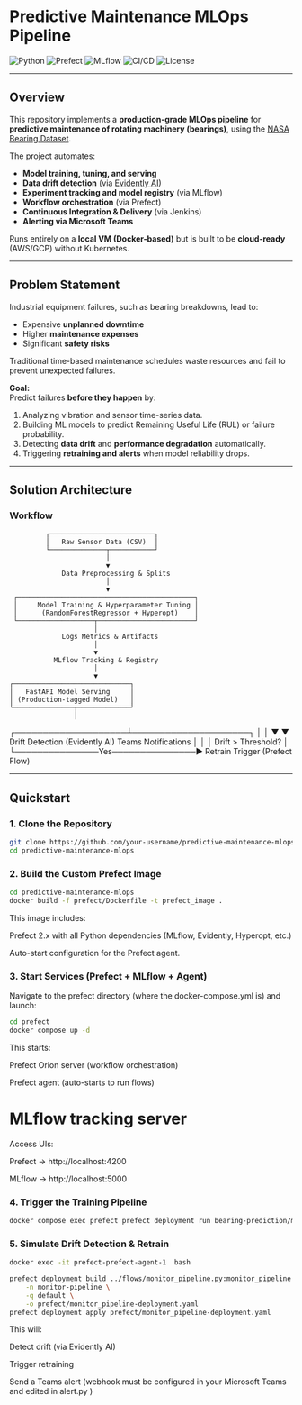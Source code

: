 # Predictive Maintenance MLOps Pipeline

![Python](https://img.shields.io/badge/Python-3.10+-blue.svg)
![Prefect](https://img.shields.io/badge/Orchestration-Prefect-ffb400.svg)
![MLflow](https://img.shields.io/badge/Experiment%20Tracking-MLflow-green.svg)
![CI/CD](https://img.shields.io/badge/CI/CD-Jenkins-orange.svg)
![License](https://img.shields.io/badge/License-MIT-lightgrey.svg)

---

## Overview

This repository implements a **production-grade MLOps pipeline** for **predictive maintenance of rotating machinery (bearings)**, using the [NASA Bearing Dataset](https://ti.arc.nasa.gov/tech/dash/groups/pcoe/prognostic-data-repository/).

The project automates:
- **Model training, tuning, and serving**
- **Data drift detection** (via [Evidently AI](https://evidentlyai.com/))
- **Experiment tracking and model registry** (via MLflow)
- **Workflow orchestration** (via Prefect)
- **Continuous Integration & Delivery** (via Jenkins)
- **Alerting via Microsoft Teams**

Runs entirely on a **local VM (Docker-based)** but is built to be **cloud-ready** (AWS/GCP) without Kubernetes.

---

## Problem Statement

Industrial equipment failures, such as bearing breakdowns, lead to:
- Expensive **unplanned downtime**
- Higher **maintenance expenses**
- Significant **safety risks**

Traditional time-based maintenance schedules waste resources and fail to prevent unexpected failures.

**Goal:**  
Predict failures **before they happen** by:
1. Analyzing vibration and sensor time-series data.
2. Building ML models to predict Remaining Useful Life (RUL) or failure probability.
3. Detecting **data drift** and **performance degradation** automatically.
4. Triggering **retraining and alerts** when model reliability drops.

---

## Solution Architecture

### Workflow

             ┌──────────────────────────┐
             │   Raw Sensor Data (CSV)  │
             └──────────────┬───────────┘
                            │
                            ▼
                 Data Preprocessing & Splits
                            │
                            ▼
     ┌────────────────────────────────────────────┐
     │     Model Training & Hyperparameter Tuning │
     │      (RandomForestRegressor + Hyperopt)    │
     └───────────────────┬────────────────────────┘
                         │
                 Logs Metrics & Artifacts
                         │
                         ▼
               MLflow Tracking & Registry
                         │
                         ▼
    ┌─────────────────────────────┐
    │   FastAPI Model Serving     │
    │ (Production-tagged Model)   │
    └───────────────┬─────────────┘
                    │
┌────────────────────┴─────────────────────┐
│ │
▼ ▼
Drift Detection (Evidently AI) Teams Notifications
│ │
│ Drift > Threshold? │
└───────────────Yes───────────────► Retrain Trigger (Prefect Flow)


---

## Quickstart

### 1. Clone the Repository
```bash
git clone https://github.com/your-username/predictive-maintenance-mlops.git
cd predictive-maintenance-mlops
```
### 2. Build the Custom Prefect Image

```bash
cd predictive-maintenance-mlops
docker build -f prefect/Dockerfile -t prefect_image .
```
This image includes:

Prefect 2.x with all Python dependencies (MLflow, Evidently, Hyperopt, etc.)

Auto-start configuration for the Prefect agent.
### 3. Start Services (Prefect + MLflow + Agent)
Navigate to the prefect directory (where the docker-compose.yml is) and launch:

```bash
cd prefect
docker compose up -d
```
This starts:

Prefect Orion server (workflow orchestration)

Prefect agent (auto-starts to run flows)

# MLflow tracking server

Access UIs:

Prefect → http://localhost:4200

MLflow → http://localhost:5000

### 4. Trigger the Training Pipeline
```bash
docker compose exec prefect prefect deployment run bearing-prediction/main
```
### 5. Simulate Drift Detection & Retrain
```bash
docker exec -it prefect-prefect-agent-1  bash

prefect deployment build ../flows/monitor_pipeline.py:monitor_pipeline \
    -n monitor-pipeline \
    -q default \
    -o prefect/monitor_pipeline-deployment.yaml
prefect deployment apply prefect/monitor_pipeline-deployment.yaml
```
This will:

Detect drift (via Evidently AI)

Trigger retraining

Send a Teams alert (webhook must be configured in your Microsoft Teams and edited in alert.py )

